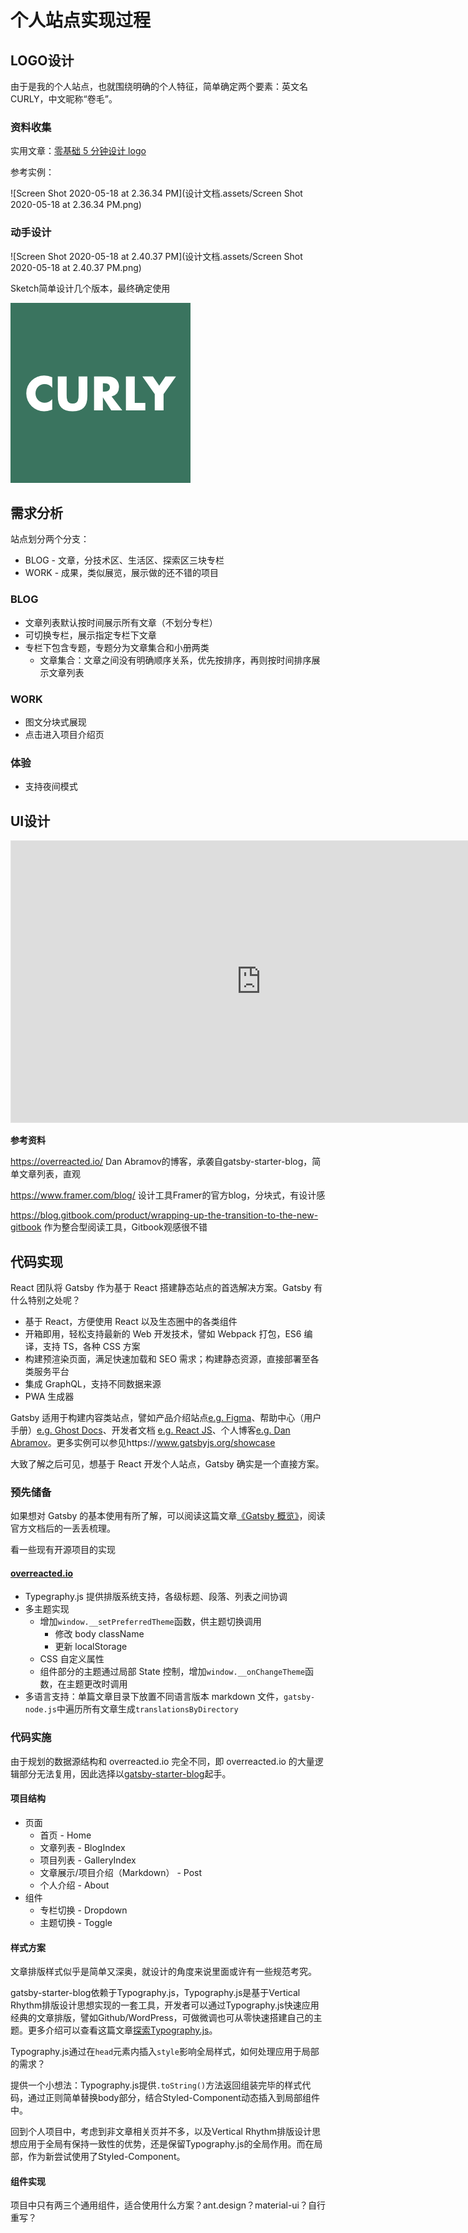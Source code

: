 # 个人站点实现过程

## LOGO设计

由于是我的个人站点，也就围绕明确的个人特征，简单确定两个要素：英文名CURLY，中文昵称“卷毛”。

### 资料收集

实用文章：[零基础 5 分钟设计 logo](https://zhuanlan.zhihu.com/p/23317404)

参考实例：

![Screen Shot 2020-05-18 at 2.36.34 PM](设计文档.assets/Screen Shot 2020-05-18 at 2.36.34 PM.png)

### 动手设计

![Screen Shot 2020-05-18 at 2.40.37 PM](设计文档.assets/Screen Shot 2020-05-18 at 2.40.37 PM.png)

Sketch简单设计几个版本，最终确定使用

![ic_launcher_APP](实现过程.assets/ic_launcher_APP.png)

## 需求分析

站点划分两个分支：

- BLOG - 文章，分技术区、生活区、探索区三块专栏
- WORK - 成果，类似展览，展示做的还不错的项目

### BLOG

- 文章列表默认按时间展示所有文章（不划分专栏）
- 可切换专栏，展示指定专栏下文章
- 专栏下包含专题，专题分为文章集合和小册两类
  - 文章集合：文章之间没有明确顺序关系，优先按排序，再则按时间排序展示文章列表

### WORK

- 图文分块式展现
- 点击进入项目介绍页

### 体验

- 支持夜间模式



## UI设计

<iframe style="border: 1px solid rgba(0, 0, 0, 0.1);" width="800" height="450" src="https://www.figma.com/embed?embed_host=share&url=https%3A%2F%2Fwww.figma.com%2Fproto%2FDn7rGsDDeNLyFMbISwsqDf%2FCURLY%3Fnode-id%3D1%253A2%26viewport%3D-1157%252C685%252C0.9079599976539612%26scaling%3Dscale-down&chrome=DOCUMENTATION" allowfullscreen></iframe>



**参考资料**

https://overreacted.io/ Dan Abramov的博客，承袭自gatsby-starter-blog，简单文章列表，直观

https://www.framer.com/blog/ 设计工具Framer的官方blog，分块式，有设计感

https://blog.gitbook.com/product/wrapping-up-the-transition-to-the-new-gitbook 作为整合型阅读工具，Gitbook观感很不错



## 代码实现

React 团队将 Gatsby 作为基于 React 搭建静态站点的首选解决方案。Gatsby 有什么特别之处呢？

- 基于 React，方便使用 React 以及生态圈中的各类组件
- 开箱即用，轻松支持最新的 Web 开发技术，譬如 Webpack 打包，ES6 编译，支持 TS，各种 CSS 方案
- 构建预渲染页面，满足快速加载和 SEO 需求；构建静态资源，直接部署至各类服务平台
- 集成 GraphQL，支持不同数据来源
- PWA 生成器

Gatsby 适用于构建内容类站点，譬如产品介绍站点[e.g. Figma](https://www.figma.com/)、帮助中心（用户手册）[e.g. Ghost Docs](https://www.gatsbyjs.org/showcase/docs.ghost.org)、开发者文档 [e.g. React JS](https://www.gatsbyjs.org/showcase/reactjs.org)、个人博客[e.g. Dan Abramov](https://overreacted.io/)。更多实例可以参见https://www.gatsbyjs.org/showcase

大致了解之后可见，想基于 React 开发个人站点，Gatsby 确实是一个直接方案。

### 预先储备

如果想对 Gatsby 的基本使用有所了解，可以阅读这篇文章[《Gatsby 概览》](./gatsby概览)，阅读官方文档后的一丢丢梳理。

看一些现有开源项目的实现

#### [overreacted.io](https://github.com/gaearon/overreacted.io)

- Typegraphy.js 提供排版系统支持，各级标题、段落、列表之间协调
- 多主题实现
  - 增加`window.__setPreferredTheme`函数，供主题切换调用
    - 修改 body className
    - 更新 localStorage
  - CSS 自定义属性
  - 组件部分的主题通过局部 State 控制，增加`window.__onChangeTheme`函数，在主题更改时调用
- 多语言支持：单篇文章目录下放置不同语言版本 markdown 文件，`gatsby-node.js`中遍历所有文章生成`translationsByDirectory`

### 代码实施

由于规划的数据源结构和 overreacted.io 完全不同，即 overreacted.io 的大量逻辑部分无法复用，因此选择以[gatsby-starter-blog](https://www.gatsbyjs.org/starters/gatsbyjs/gatsby-starter-blog/)起手。

#### 项目结构

- 页面
  - 首页 - Home 
  - 文章列表 - BlogIndex
  - 项目列表 - GalleryIndex
  - 文章展示/项目介绍（Markdown） - Post
  - 个人介绍 - About
- 组件
  - 专栏切换 - Dropdown
  - 主题切换 - Toggle

#### 样式方案

文章排版样式似乎是简单又深奥，就设计的角度来说里面或许有一些规范考究。

gatsby-starter-blog依赖于Typography.js，Typography.js是基于Vertical Rhythm排版设计思想实现的一套工具，开发者可以通过Typography.js快速应用经典的文章排版，譬如Github/WordPress，可做微调也可从零快速搭建自己的主题。更多介绍可以查看这篇文章[探索Typography.js](/blog/tech/javascript/探索typography.js/)。

Typography.js通过在`head`元素内插入`style`影响全局样式，如何处理应用于局部的需求？

提供一个小想法：Typography.js提供`.toString()`方法返回组装完毕的样式代码，通过正则简单替换body部分，结合Styled-Component动态插入到局部组件中。

回到个人项目中，考虑到非文章相关页并不多，以及Vertical Rhythm排版设计思想应用于全局有保持一致性的优势，还是保留Typography.js的全局作用。而在局部，作为新尝试使用了Styled-Component。



#### 组件实现

项目中只有两三个通用组件，适合使用什么方案？ant.design？material-ui？自行重写？

